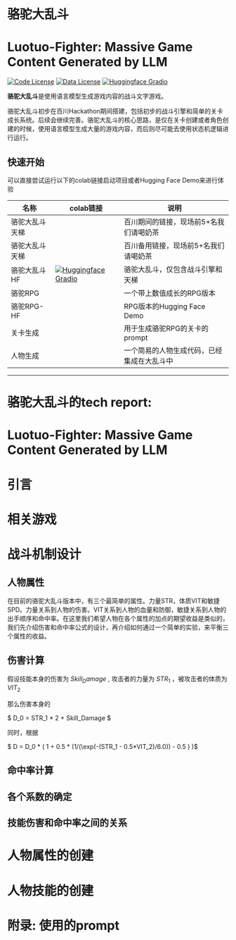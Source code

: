 # 骆驼大乱斗
# Luotuo-Fighter: Massive Game Content Generated by LLM

[![Code License](https://img.shields.io/badge/Code%20License-Apache_2.0-green.svg)]()
[![Data License](https://img.shields.io/badge/Data%20License-CC%20By%20NC%204.0-red.svg)]()
[![Huggingface Gradio](https://img.shields.io/static/v1?label=Demo&message=Huggingface%20Gradio&color=orange)](https://huggingface.co/spaces/silk-road/Luotuo-Fighter)

**骆驼大乱斗**是使用语言模型生成游戏内容的战斗文字游戏。

骆驼大乱斗初步在百川Hackathon期间搭建，包括初步的战斗引擎和简单的关卡成长系统。后续会继续完善。骆驼大乱斗的核心思路，是仅在关卡创建或者角色创建的时候，使用语言模型生成大量的游戏内容，而后则尽可能去使用状态机逻辑进行运行。


## 快速开始

可以直接尝试运行以下的colab链接启动项目或者Hugging Face Demo来进行体验


| 名称 |colab链接| 说明         |
|---|---|---|
|骆驼大乱斗天梯|  | 百川期间的链接，现场前5+名我们请喝奶茶 |
|骆驼大乱斗天梯|  | 百川备用链接，现场前5+名我们请喝奶茶 |
|骆驼大乱斗HF | [![Huggingface Gradio](https://img.shields.io/static/v1?label=Demo&message=Huggingface%20Gradio&color=orange)](https://huggingface.co/spaces/silk-road/Luotuo-Fighter) | 骆驼大乱斗，仅包含战斗引擎和天梯 |
|骆驼RPG | | 一个带上数值成长的RPG版本 |
|骆驼RPG-HF | | RPG版本的Hugging Face Demo |
|关卡生成 | | 用于生成骆驼RPG的关卡的prompt |
|人物生成 | | 一个简易的人物生成代码，已经集成在大乱斗中 |

---

# 骆驼大乱斗的tech report:
# Luotuo-Fighter: Massive Game Content Generated by LLM

# 引言

# 相关游戏

# 战斗机制设计

## 人物属性

在目前的骆驼大乱斗版本中，有三个最简单的属性。力量STR，体质VIT和敏捷SPD。力量关系到人物的伤害。VIT关系到人物的血量和防御，敏捷关系到人物的出手顺序和命中率。在这里我们希望人物在各个属性的加点的期望收益是类似的，我们先介绍伤害和命中率公式的设计，再介绍如何通过一个简单的实验，来平衡三个属性的收益。

## 伤害计算

假设技能本身的伤害为 $Skill_Damage$ , 攻击者的力量为 $STR_1$ ，被攻击者的体质为 $VIT_2$

那么伤害本身的

$ D_0 = STR_1 * 2 + Skill_Damage $

同时，根据

$ D = D_0 * ( 1 + 0.5 * (1/(\exp(-(STR_1 - 0.5*VIT_2)/6.0)) - 0.5 )   )$

## 命中率计算

## 各个系数的确定

## 技能伤害和命中率之间的关系

# 人物属性的创建

# 人物技能的创建

# 附录: 使用的prompt
